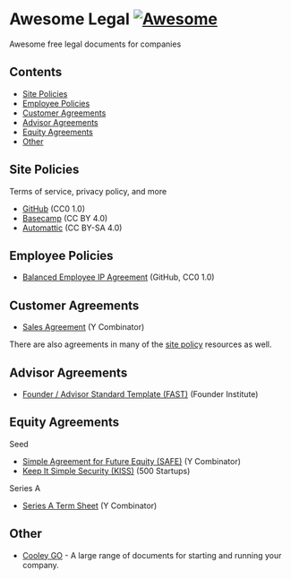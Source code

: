# Awesome Legal [![Awesome](https://awesome.re/badge-flat2.svg)](https://awesome.re)

Awesome free legal documents for companies

## Contents

- [Site Policies](#site-policies)
- [Employee Policies](#employee-policies)
- [Customer Agreements](#customer-agreements)
- [Advisor Agreements](#advisor-agreements)
- [Equity Agreements](#equity-agreements)
- [Other](#other)

## Site Policies

Terms of service, privacy policy, and more

- [GitHub](https://github.com/github/site-policy) (CC0 1.0)
- [Basecamp](https://github.com/basecamp/policies) (CC BY 4.0)
- [Automattic](https://github.com/Automattic/legalmattic) (CC BY-SA 4.0)

## Employee Policies

- [Balanced Employee IP Agreement](https://github.com/github/balanced-employee-ip-agreement) (GitHub, CC0 1.0)

## Customer Agreements

- [Sales Agreement](https://www.ycombinator.com/sales_agreement/) (Y Combinator)

There are also agreements in many of the [site policy](#site-policies) resources as well.

## Advisor Agreements

- [Founder / Advisor Standard Template (FAST)](https://fi.co/FAST) (Founder Institute)

## Equity Agreements

Seed

- [Simple Agreement for Future Equity (SAFE)](https://www.ycombinator.com/documents/#safe) (Y Combinator)
- [Keep It Simple Security (KISS)](https://500.co/kiss/) (500 Startups)

Series A

- [Series A Term Sheet](https://www.ycombinator.com/series_a_term_sheet/) (Y Combinator)

## Other

- [Cooley GO](https://www.cooleygo.com/documents/index-document-generators/) - A large range of documents for starting and running your company.
